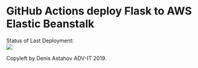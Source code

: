 # GitHub Actions deploy Flask to AWS Elastic Beanstalk




Status of Last Deployment:<br>
<img src="https://github.com/RaulFTW/github-actions-part-2-cicd-to-aws/workflows/CI-CD-Pipeline-to-AWS-ElasticBeastalk/badge.svg?branch=master"><br>


Copyleft by Denis Astahov ADV-IT 2019.
